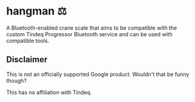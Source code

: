 # hangman ⚖️

A Bluetooth-enabled crane scale that aims to be compatible with the custom Tindeq Progressor
Bluetooth service and can be used with compatible tools.

## Disclaimer

This is not an officially supported Google product. Wouldn't that be funny though?

This has no affiliation with Tindeq.
